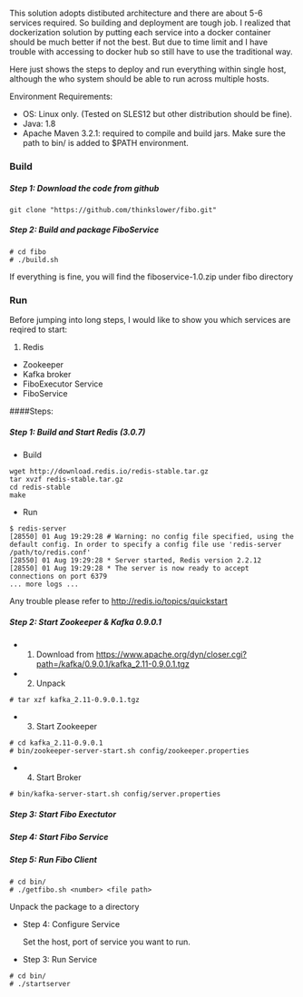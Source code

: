 This solution adopts distibuted architecture and there are about 5-6 services required. So building and deployment are tough job. 
I realized that dockerization solution by putting each service into a docker container should be much better if not the best. 
But due to time limit and I have trouble with accessing to docker hub so still have to use the traditional way.  

Here just shows the steps to deploy and run everything within single host, although the who system should be able to run across multiple hosts.

Environment Requirements:
  - OS: Linux only. (Tested on SLES12 but other distribution should be fine).
  - Java: 1.8
  - Apache Maven 3.2.1: required to compile and build jars. Make sure the path to bin/ is added to $PATH environment.

### Build
##### Step 1: Download the code from github 
```
git clone "https://github.com/thinkslower/fibo.git"
```
##### Step 2: Build and package FiboService
```
# cd fibo
# ./build.sh
```
If everything is fine, you will find the fiboservice-1.0.zip under fibo directory

### Run
Before jumping into long steps, I would like to show you which services are reqired to start:

1. Redis
- Zookeeper
- Kafka broker
- FiboExecutor Service
- FiboService

####Steps:
##### Step 1: Build and Start Redis (3.0.7)
- Build
```
wget http://download.redis.io/redis-stable.tar.gz
tar xvzf redis-stable.tar.gz
cd redis-stable
make
```
- Run
```
$ redis-server
[28550] 01 Aug 19:29:28 # Warning: no config file specified, using the default config. In order to specify a config file use 'redis-server /path/to/redis.conf'
[28550] 01 Aug 19:29:28 * Server started, Redis version 2.2.12
[28550] 01 Aug 19:29:28 * The server is now ready to accept connections on port 6379
... more logs ...
```
Any trouble please refer to http://redis.io/topics/quickstart

##### Step 2: Start Zookeeper & Kafka 0.9.0.1
  - 1. Download from https://www.apache.org/dyn/closer.cgi?path=/kafka/0.9.0.1/kafka_2.11-0.9.0.1.tgz
  - 2. Unpack
```
# tar xzf kafka_2.11-0.9.0.1.tgz
```
  - 3. Start Zookeeper
```
# cd kafka_2.11-0.9.0.1
# bin/zookeeper-server-start.sh config/zookeeper.properties
```
  - 4. Start Broker
```
# bin/kafka-server-start.sh config/server.properties
```

##### Step 3: Start Fibo Exectutor
##### Step 4: Start Fibo Service
##### Step 5: Run Fibo Client
```
# cd bin/
# ./getfibo.sh <number> <file path> 
```

Unpack the package to a directory
- Step 4: Configure Service

  Set the host, port of service you want to run.
  
- Step 3: Run Service
```
# cd bin/
# ./startserver


